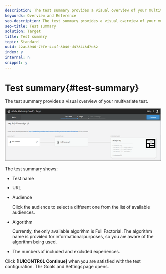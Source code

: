 ```yaml
---
description: The test summary provides a visual overview of your multivariate test.
keywords: Overview and Reference
seo-description: The test summary provides a visual overview of your multivariate test.
seo-title: Test summary
solution: Target
title: Test summary
topic: Standard
uuid: 22ac394d-70fe-4c4f-8b40-d478148d7e82
index: y
internal: n
snippet: y
---
```


# Test summary{#test-summary}

The test summary provides a visual overview of your multivariate test.

 ![](assets/summary2.png)

The test summary shows:

* Test name 
* URL 
* Audience

  Click the audience to select a different one from the list of available audiences. 
* Algorithm

  Currently, the only available algorithm is Full Factorial. The algorithm name is provided for informational purposes, so you are aware of the algorithm being used. 
* The numbers of included and excluded experiences.

Click **[!UICONTROL Continue]** when you are satisfied with the test configuration. The Goals and Settings page opens. 

